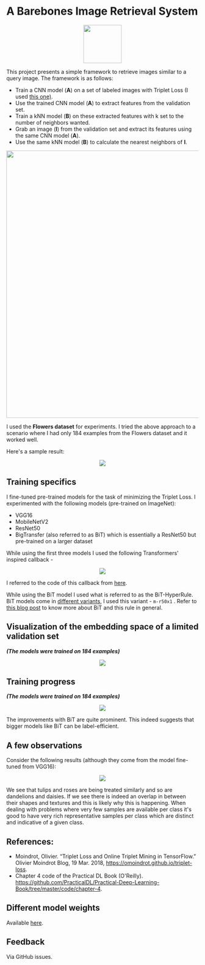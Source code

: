 # A Barebones Image Retrieval System

<div align="center"><img src="https://i.ibb.co/ZXtwJjV/Webp-net-resizeimage.png" width="100" height="100"></img></div>

This project presents a simple framework to retrieve images similar to a query image. The framework is as follows:
- Train a CNN model (**A**) on a set of labeled images with Triplet Loss (I used [this one)](https://www.tensorflow.org/addons/api_docs/python/tfa/losses/TripletSemiHardLoss).
- Use the trained CNN model (**A**) to extract features from the validation set.
- Train a kNN model (**B**) on these extracted features with k set to the number of neighbors wanted.
- Grab an image (**I**) from the validation set and extract its features using the same CNN model (**A**).
- Use the same kNN model (**B**) to calculate the nearest neighbors of **I**.


<div align="center"><img src="https://i.ibb.co/s9QhG6Y/Screen-Shot-2020-08-04-at-11-05-42-PM.png" width="700"></img></div>


I used the **Flowers dataset** for experiments. I tried the above approach to a scenario where I had only 184 examples from the Flowers dataset and it worked well.

Here's a sample result:
<div align="center"><img src="https://i.ibb.co/ZVrLT3b/image.png"></img></div>

## Training specifics

I fine-tuned pre-trained models for the task of minimizing the Triplet Loss. I experimented with the following models (pre-trained on ImageNet):
- VGG16
- MobileNetV2
- ResNet50
- BigTransfer (also referred to as BiT) which is essentially a ResNet50 but pre-trained on a larger dataset

While using the first three models I used the following Transformers' inspired callback -

<div align="center"><img src="https://i.ibb.co/kSFRtGb/image.png"></img></div>

I referred to the code of this callback from [here](https://nbviewer.jupyter.org/github/GoogleCloudPlatform/training-data-analyst/blob/master/courses/fast-and-lean-data-science/keras_flowers_gputputpupod_tf2.1.ipynb).

While using the BiT model I used what is referred to as the BiT-HyperRule. BiT models come in [different variants](https://tfhub.dev/google/collections/bit/1), I used this variant - `m-r50x1` . Refer to [this blog post](https://blog.tensorflow.org/2020/05/bigtransfer-bit-state-of-art-transfer-learning-computer-vision.html) to know more about BiT and this rule in general.

## Visualization of the embedding space of a limited validation set

***(The models were trained on 184 examples)***

<div align="center"><img src="https://i.ibb.co/ZdrgY7B/image.png"></img></div>

## Training progress

***(The models were trained on 184 examples)***

<div align="center"><img src="https://i.ibb.co/w6G3Wp5/image.png"></img></div>


The improvements with BiT are quite prominent. This indeed suggests that bigger models like BiT can be label-efficient. 

## A few observations

Consider the following results (although they come from the model fine-tuned from VGG16):

<div align="center"><img src="https://i.ibb.co/9TfFYvD/image.png"></img></div>

We see that tulips and roses are being treated similarly and so are dandelions and daisies. If we see there is indeed an overlap in between their shapes and textures and this is likely why this is happening. When dealing with problems where very few samples are available per class it's good to have very rich representative samples per class which are distinct and indicative of a given class.

## References:
- Moindrot, Olivier. “Triplet Loss and Online Triplet Mining in TensorFlow.” Olivier Moindrot Blog, 19 Mar. 2018, https://omoindrot.github.io/triplet-loss.
- Chapter 4 code of the Practical DL Book (O'Reilly). https://github.com/PracticalDL/Practical-Deep-Learning-Book/tree/master/code/chapter-4.

## Different model weights

Available [here](https://github.com/sayakpaul/A-Barebones-Image-Retrieval-System/releases/tag/v0.1.0). 

## Feedback

Via GitHub issues. 
